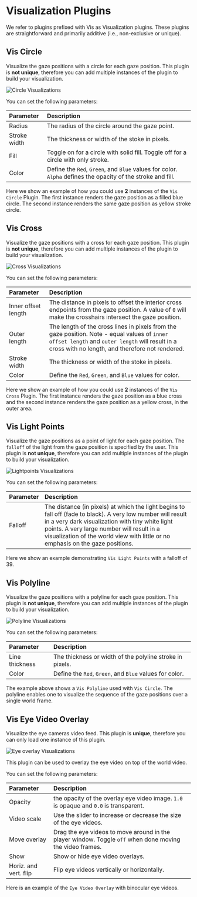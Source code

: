 # Visualization Plugins
We refer to plugins prefixed with Vis as Visualization plugins. These plugins are straightforward and primarily additive (i.e., non-exclusive or unique). 

## Vis Circle
Visualize the gaze positions with a circle for each gaze position. This plugin is **not unique**, therefore you can add multiple instances of the plugin to build your visualization.

![Circle Visualizations](./vis-circle.webp)

You can set the following parameters:

| Parameter | Description |
|:----------|:------------|
| Radius | The radius of the circle around the gaze point. |
| Stroke width | The thickness or width of the stoke in pixels. |
| Fill | Toggle on for a circle with solid fill. Toggle off for a circle with only stroke. |
| Color | Define the `Red`, `Green`, and `Blue` values for color. `Alpha` defines the opacity of the stroke and fill. |
 
Here we show an example of how you could use **2** instances of the `Vis Circle` Plugin. The first instance renders the gaze position as a filled blue circle. The second instance renders the same gaze position as yellow stroke circle.

## Vis Cross
Visualize the gaze positions with a cross for each gaze position. This plugin is **not unique**, therefore you can add multiple instances of the plugin to build your visualization. 

![Cross Visualizations](./vis-cross.webp)

You can set the following parameters:

| Parameter | Description |
|:----------|:------------|
| Inner offset length | The distance in pixels to offset the interior cross endpoints from the gaze position. A value of `0` will make the crosshairs intersect the gaze position. |
| Outer length | The length of the cross lines in pixels from the gaze position. Note - equal values of `inner offset length` and `outer length` will result in a cross with no length, and therefore not rendered. |
| Stroke width | The thickness or width of the stoke in pixels. |
| Color | Define the `Red`, `Green`, and `Blue` values for color. |

Here we show an example of how you could use **2** instances of the `Vis Cross` Plugin. The first instance renders the gaze position as a blue cross  and the second instance renders the gaze position as a yellow cross, in the outer area.

## Vis Light Points
Visualize the gaze positions as a point of light for each gaze position. The `falloff` of the light from the gaze position is specified by the user. This plugin is **not unique**, therefore you can add multiple instances of the plugin to build your visualization.

![Lightpoints Visualizations](./vis-lightpoints.webp)

You can set the following parameters:

| Parameter | Description |
|:----------|:------------|
| Falloff | The distance (in pixels) at which the light begins to fall off (fade to black). A very low number will result in a very dark visualization with tiny white light points. A very large number will result in a visualization of the world view with little or no emphasis on the gaze positions. |

Here we show an example demonstrating `Vis Light Points` with a falloff of 39.

## Vis Polyline
Visualize the gaze positions with a polyline for each gaze position. This plugin is **not unique**, therefore you can add multiple instances of the plugin to build your visualization.

![Polyline Visualizations](./vis-polyline.webp)

 You can set the following parameters:

| Parameter | Description |
|:----------|:------------|
| Line thickness | The thickness or width of the polyline stroke in pixels. |
| Color | Define the `Red`, `Green`, and `Blue` values for color. |

The example above shows a `Vis Polyline` used with `Vis Circle`. The polyline enables one to visualize the sequence of the gaze positions over a single world frame.

## Vis Eye Video Overlay
Visualize the eye cameras video feed. This plugin is **unique**, therefore you can only load one instance of this plugin.

![Eye overlay Visualizations](./vis-eyeoverlay.webp)

This plugin can be used to overlay the eye video on top of the world video. 

You can set the following parameters:

| Parameter | Description |
|:----------|:------------|
| Opacity | the opacity of the overlay eye video image. `1.0` is opaque and `0.0` is transparent. |
| Video scale | Use the slider to increase or decrease the size of the eye videos.|
| Move overlay| Drag the eye videos to move around in the player window. Toggle `off` when done moving the video frames.|
| Show | Show or hide eye video overlays. |
| Horiz. and vert. flip | Flip eye videos vertically or horizontally.|

Here is an example of the `Eye Video Overlay` with binocular eye videos.